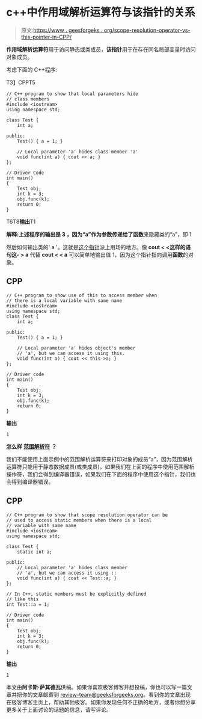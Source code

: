 # c++中作用域解析运算符与该指针的关系

> 原文:[https://www . geesforgeks . org/scope-resolution-operator-vs-this-pointer-in-CPP/](https://www.geeksforgeeks.org/scope-resolution-operator-vs-this-pointer-in-cpp/)

**作用域解析运算符**用于访问静态或类成员，**该指针**用于在存在同名局部变量时访问对象成员。

考虑下面的 C++程序:

T3】CPPT5

```
// C++ program to show that local parameters hide
// class members
#include <iostream>
using namespace std;

class Test {
    int a;

public:
    Test() { a = 1; }

    // Local parameter 'a' hides class member 'a'
    void func(int a) { cout << a; }
};

// Driver Code
int main()
{
    Test obj;
    int k = 3;
    obj.func(k);
    return 0;
}
```

T6T8**输出**T1

**解释:**上述程序的输出是 **3** ，因为“a”作为参数传递给了**函数**来隐藏类的“a”，即 1

然后如何输出类的' a '。这就是[这个指针](https://www.geeksforgeeks.org/this-pointer-in-c/)派上用场的地方。像 **cout < <这样的语句这- > a** 代替 **cout < < a** 可以简单地输出值 1，因为这个指针指向调用**函数**的对象。

## CPP

```
// C++ program to show use of this to access member when
// there is a local variable with same name
#include <iostream>
using namespace std;
class Test {
    int a;

public:
    Test() { a = 1; }

    // Local parameter 'a' hides object's member
    // 'a', but we can access it using this.
    void func(int a) { cout << this->a; }
};

// Driver code
int main()
{
    Test obj;
    int k = 3;
    obj.func(k);
    return 0;
}
```

**输出**

```
1
```

**怎么样** [**范围解析符**](https://www.geeksforgeeks.org/scope-resolution-operator-in-c/) **？**

我们不能使用上面示例中的范围解析运算符来打印对象的成员“a”，因为范围解析运算符只能用于静态数据成员(或类成员)。如果我们在上面的程序中使用范围解析操作符，我们会得到编译器错误，如果我们在下面的程序中使用这个指针，我们也会得到编译器错误。

## CPP

```
// C++ program to show that scope resolution operator can be
// used to access static members when there is a local
// variable with same name
#include <iostream>
using namespace std;

class Test {
    static int a;

public:
    // Local parameter 'a' hides class member
    // 'a', but we can access it using ::
    void func(int a) { cout << Test::a; }
};

// In C++, static members must be explicitly defined
// like this
int Test::a = 1;

// Driver code
int main()
{
    Test obj;
    int k = 3;
    obj.func(k);
    return 0;
}
```

**输出**

```
1
```

本文由**阿卡斯·萨其德瓦**供稿。如果你喜欢极客博客并想投稿，你也可以写一篇文章并把你的文章邮寄到 review-team@geeksforgeeks.org。看到你的文章出现在极客博客主页上，帮助其他极客。如果你发现任何不正确的地方，或者你想分享更多关于上面讨论的话题的信息，请写评论。